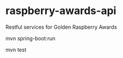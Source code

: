 # raspberry-awards-api
Restful services for Golden Raspberry Awards

mvn spring-boot:run

mvn test

